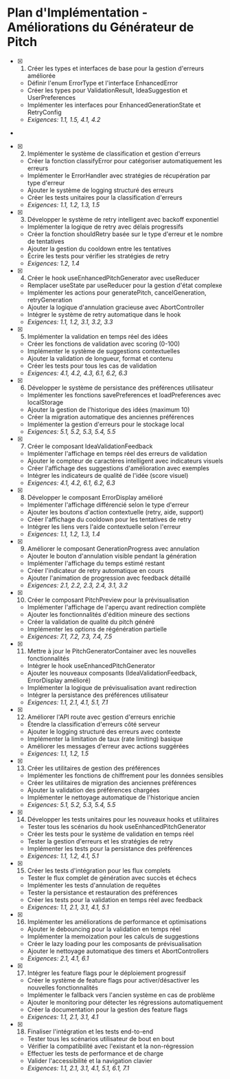 # Plan d'Implémentation - Améliorations du Générateur de Pitch

- [x] 1. Créer les types et interfaces de base pour la gestion d'erreurs améliorée





  - Définir l'enum ErrorType et l'interface EnhancedError
  - Créer les types pour ValidationResult, IdeaSuggestion et UserPreferences
  - Implémenter les interfaces pour EnhancedGenerationState et RetryConfig
  - _Exigences: 1.1, 1.5, 4.1, 4.2_
-

- [x] 2. Implémenter le système de classification et gestion d'erreurs




















  - Créer la fonction classifyError pour catégoriser automatiquement les erreurs
  - Implémenter le ErrorHandler avec stratégies de récupération par type d'erreur
  - Ajouter le système de logging structuré des erreurs
  - Créer les tests unitaires pour la classification d'erreurs
  - _Exigences: 1.1, 1.2, 1.3, 1.5_

- [x] 3. Développer le système de retry intelligent avec backoff exponentiel




  - Implémenter la logique de retry avec délais progressifs
  - Créer la fonction shouldRetry basée sur le type d'erreur et le nombre de tentatives
  - Ajouter la gestion du cooldown entre les tentatives
  - Écrire les tests pour vérifier les stratégies de retry
  - _Exigences: 1.2, 1.4_

- [x] 4. Créer le hook useEnhancedPitchGenerator avec useReducer











  - Remplacer useState par useReducer pour la gestion d'état complexe
  - Implémenter les actions pour generatePitch, cancelGeneration, retryGeneration
  - Ajouter la logique d'annulation gracieuse avec AbortController
  - Intégrer le système de retry automatique dans le hook
  - _Exigences: 1.1, 1.2, 3.1, 3.2, 3.3_

- [x] 5. Implémenter la validation en temps réel des idées








  - Créer les fonctions de validation avec scoring (0-100)
  - Implémenter le système de suggestions contextuelles
  - Ajouter la validation de longueur, format et contenu
  - Créer les tests pour tous les cas de validation
  - _Exigences: 4.1, 4.2, 4.3, 6.1, 6.2, 6.3_

- [x] 6. Développer le système de persistance des préférences utilisateur





  - Implémenter les fonctions savePreferences et loadPreferences avec localStorage
  - Ajouter la gestion de l'historique des idées (maximum 10)
  - Créer la migration automatique des anciennes préférences
  - Implémenter la gestion d'erreurs pour le stockage local
  - _Exigences: 5.1, 5.2, 5.3, 5.4, 5.5_

- [x] 7. Créer le composant IdeaValidationFeedback









  - Implémenter l'affichage en temps réel des erreurs de validation
  - Ajouter le compteur de caractères intelligent avec indicateurs visuels
  - Créer l'affichage des suggestions d'amélioration avec exemples
  - Intégrer les indicateurs de qualité de l'idée (score visuel)
  - _Exigences: 4.1, 4.2, 6.1, 6.2, 6.3_

- [x] 8. Développer le composant ErrorDisplay amélioré





  - Implémenter l'affichage différencié selon le type d'erreur
  - Ajouter les boutons d'action contextuelle (retry, aide, support)
  - Créer l'affichage du cooldown pour les tentatives de retry
  - Intégrer les liens vers l'aide contextuelle selon l'erreur
  - _Exigences: 1.1, 1.2, 1.3, 1.4_

- [x] 9. Améliorer le composant GenerationProgress avec annulation









  - Ajouter le bouton d'annulation visible pendant la génération
  - Implémenter l'affichage du temps estimé restant
  - Créer l'indicateur de retry automatique en cours
  - Ajouter l'animation de progression avec feedback détaillé
  - _Exigences: 2.1, 2.2, 2.3, 2.4, 3.1, 3.2_

- [x] 10. Créer le composant PitchPreview pour la prévisualisation









  - Implémenter l'affichage de l'aperçu avant redirection complète
  - Ajouter les fonctionnalités d'édition mineure des sections
  - Créer la validation de qualité du pitch généré
  - Implémenter les options de régénération partielle
  - _Exigences: 7.1, 7.2, 7.3, 7.4, 7.5_

- [x] 11. Mettre à jour le PitchGeneratorContainer avec les nouvelles fonctionnalités









  - Intégrer le hook useEnhancedPitchGenerator
  - Ajouter les nouveaux composants (IdeaValidationFeedback, ErrorDisplay amélioré)
  - Implémenter la logique de prévisualisation avant redirection
  - Intégrer la persistance des préférences utilisateur
  - _Exigences: 1.1, 2.1, 4.1, 5.1, 7.1_

- [x] 12. Améliorer l'API route avec gestion d'erreurs enrichie








  - Étendre la classification d'erreurs côté serveur
  - Ajouter le logging structuré des erreurs avec contexte
  - Implémenter la limitation de taux (rate limiting) basique
  - Améliorer les messages d'erreur avec actions suggérées
  - _Exigences: 1.1, 1.2, 1.5_

- [x] 13. Créer les utilitaires de gestion des préférences















  - Implémenter les fonctions de chiffrement pour les données sensibles
  - Créer les utilitaires de migration des anciennes préférences
  - Ajouter la validation des préférences chargées
  - Implémenter le nettoyage automatique de l'historique ancien
  - _Exigences: 5.1, 5.2, 5.3, 5.4, 5.5_

- [x] 14. Développer les tests unitaires pour les nouveaux hooks et utilitaires












  - Tester tous les scénarios du hook useEnhancedPitchGenerator
  - Créer les tests pour le système de validation en temps réel
  - Tester la gestion d'erreurs et les stratégies de retry
  - Implémenter les tests pour la persistance des préférences
  - _Exigences: 1.1, 1.2, 4.1, 5.1_

- [x] 15. Créer les tests d'intégration pour les flux complets
















  - Tester le flux complet de génération avec succès et échecs
  - Implémenter les tests d'annulation de requêtes
  - Tester la persistance et restauration des préférences
  - Créer les tests pour la validation en temps réel avec feedback
  - _Exigences: 1.1, 2.1, 3.1, 4.1, 5.1_

- [x] 16. Implémenter les améliorations de performance et optimisations






















  - Ajouter le debouncing pour la validation en temps réel
  - Implémenter la memoization pour les calculs de suggestions
  - Créer le lazy loading pour les composants de prévisualisation
  - Ajouter le nettoyage automatique des timers et AbortControllers
  - _Exigences: 2.1, 4.1, 6.1_

- [x] 17. Intégrer les feature flags pour le déploiement progressif





  - Créer le système de feature flags pour activer/désactiver les nouvelles fonctionnalités
  - Implémenter le fallback vers l'ancien système en cas de problème
  - Ajouter le monitoring pour détecter les régressions automatiquement
  - Créer la documentation pour la gestion des feature flags
  - _Exigences: 1.1, 2.1, 3.1, 4.1_

- [x] 18. Finaliser l'intégration et les tests end-to-end




  - Tester tous les scénarios utilisateur de bout en bout
  - Vérifier la compatibilité avec l'existant et la non-régression
  - Effectuer les tests de performance et de charge
  - Valider l'accessibilité et la navigation clavier
  - _Exigences: 1.1, 2.1, 3.1, 4.1, 5.1, 6.1, 7.1_